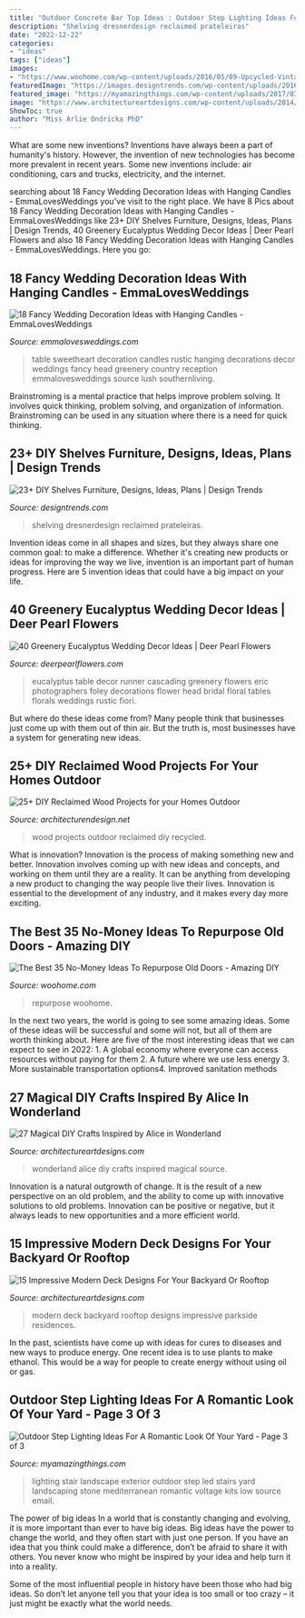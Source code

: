 ```yaml
---
title: "Outdoor Concrete Bar Top Ideas : Outdoor Step Lighting Ideas For A Romantic Look Of Your Yard"
description: "Shelving dresnerdesign reclaimed prateleiras"
date: "2022-12-22"
categories:
- "ideas"
tags: ["ideas"]
images:
- "https://www.woohome.com/wp-content/uploads/2016/05/09-Upcycled-Vintage-Door-Beverage-Bar-Station-woohome.jpg"
featuredImage: "https://images.designtrends.com/wp-content/uploads/2016/03/03071520/Reclaimed-Bar-Wood-DIY-Shelves.jpeg"
featured_image: "https://myamazingthings.com/wp-content/uploads/2017/03/mediterranean-landscape.jpg"
image: "https://www.architectureartdesigns.com/wp-content/uploads/2014/01/1754-630x945.jpg"
ShowToc: true
author: "Miss Arlie Ondricka PhD"
---
```



What are some new inventions?
Inventions have always been a part of humanity's history. However, the invention of new technologies has become more prevalent in recent years. Some new inventions include: air conditioning, cars and trucks, electricity, and the internet.

	

		
searching about 18 Fancy Wedding Decoration Ideas with Hanging Candles - EmmaLovesWeddings you've visit to the right place. We have 8 Pics about 18 Fancy Wedding Decoration Ideas with Hanging Candles - EmmaLovesWeddings like 23+ DIY Shelves Furniture, Designs, Ideas, Plans | Design Trends, 40 Greenery Eucalyptus Wedding Decor Ideas | Deer Pearl Flowers and also 18 Fancy Wedding Decoration Ideas with Hanging Candles - EmmaLovesWeddings. Here you go:
		
    
## 18 Fancy Wedding Decoration Ideas With Hanging Candles - EmmaLovesWeddings

<img loading=lazy src="https://emmalovesweddings.com/wp-content/uploads/2019/02/lush-wedding-sweetheart-table-decoration-ideas-with-candles.jpg" onerror="this.onerror=null;this.src='https://tse3.mm.bing.net/th?id=OIP.BFn8EL8-8mJe1heStbVfsgHaLH&amp;pid=15.1';" alt="18 Fancy Wedding Decoration Ideas with Hanging Candles - EmmaLovesWeddings">

_Source: emmalovesweddings.com_

>table sweetheart decoration candles rustic hanging decorations decor weddings fancy head greenery country reception emmalovesweddings source lush southernliving. 

	

Brainstroming is a mental practice that helps improve problem solving. It involves quick thinking, problem solving, and organization of information. Brainstroming can be used in any situation where there is a need for quick thinking.

    
## 23+ DIY Shelves Furniture, Designs, Ideas, Plans | Design Trends

<img loading=lazy src="https://images.designtrends.com/wp-content/uploads/2016/03/03071520/Reclaimed-Bar-Wood-DIY-Shelves.jpeg" onerror="this.onerror=null;this.src='https://tse4.mm.bing.net/th?id=OIP.zMJMltLL08qrpk6uyDEU-wHaLH&amp;pid=15.1';" alt="23+ DIY Shelves Furniture, Designs, Ideas, Plans | Design Trends">

_Source: designtrends.com_

>shelving dresnerdesign reclaimed prateleiras. 

	

Invention ideas come in all shapes and sizes, but they always share one common goal: to make a difference. Whether it's creating new products or ideas for improving the way we live, invention is an important part of human progress. Here are 5 invention ideas that could have a big impact on your life.

    
## 40 Greenery Eucalyptus Wedding Decor Ideas | Deer Pearl Flowers

<img loading=lazy src="http://www.deerpearlflowers.com/wp-content/uploads/2016/12/cascading-table-runner-via-Eric-Foley-Photographers.jpg" onerror="this.onerror=null;this.src='https://tse4.mm.bing.net/th?id=OIP.ttEJjctSp6AHTA48LJavvgHaLH&amp;pid=15.1';" alt="40 Greenery Eucalyptus Wedding Decor Ideas | Deer Pearl Flowers">

_Source: deerpearlflowers.com_

>eucalyptus table decor runner cascading greenery flowers eric photographers foley decorations flower head bridal floral tables florals weddings rustic fiori. 

	

But where do these ideas come from? Many people think that businesses just come up with them out of thin air. But the truth is, most businesses have a system for generating new ideas.

    
## 25+ DIY Reclaimed Wood Projects For Your Homes Outdoor

<img loading=lazy src="http://cdn.architecturendesign.net/wp-content/uploads/2015/05/AD-Outdoor-Reclaimed-Wood-Projects-23.jpg" onerror="this.onerror=null;this.src='https://tse2.mm.bing.net/th?id=OIP.FXp5tTQw-JikXafP_vPTzgHaOd&amp;pid=15.1';" alt="25+ DIY Reclaimed Wood Projects for your Homes Outdoor">

_Source: architecturendesign.net_

>wood projects outdoor reclaimed diy recycled. 

	

What is innovation?
Innovation is the process of making something new and better. Innovation involves coming up with new ideas and concepts, and working on them until they are a reality. It can be anything from developing a new product to changing the way people live their lives. Innovation is essential to the development of any industry, and it makes every day more exciting.

    
## The Best 35 No-Money Ideas To Repurpose Old Doors - Amazing DIY

<img loading=lazy src="https://www.woohome.com/wp-content/uploads/2016/05/09-Upcycled-Vintage-Door-Beverage-Bar-Station-woohome.jpg" onerror="this.onerror=null;this.src='https://tse3.mm.bing.net/th?id=OIP.0qj6OJGVpLdZBjQLLs1O2QHaR9&amp;pid=15.1';" alt="The Best 35 No-Money Ideas To Repurpose Old Doors - Amazing DIY">

_Source: woohome.com_

>repurpose woohome. 

	

In the next two years, the world is going to see some amazing ideas. Some of these ideas will be successful and some will not, but all of them are worth thinking about. Here are five of the most interesting ideas that we can expect to see in 2022: 1. A global economy where everyone can access resources without paying for them 2. A future where we use less energy 3. More sustainable transportation options4. Improved sanitation methods
    
## 27 Magical DIY Crafts Inspired By Alice In Wonderland

<img loading=lazy src="https://www.architectureartdesigns.com/wp-content/uploads/2014/01/1754-630x945.jpg" onerror="this.onerror=null;this.src='https://tse2.mm.bing.net/th?id=OIP.MB-0zYQvfN808fVfO4JXWAHaLH&amp;pid=15.1';" alt="27 Magical DIY Crafts Inspired by Alice in Wonderland">

_Source: architectureartdesigns.com_

>wonderland alice diy crafts inspired magical source. 

	

Innovation is a natural outgrowth of change. It is the result of a new perspective on an old problem, and the ability to come up with innovative solutions to old problems. Innovation can be positive or negative, but it always leads to new opportunities and a more efficient world.

    
## 15 Impressive Modern Deck Designs For Your Backyard Or Rooftop

<img loading=lazy src="http://www.architectureartdesigns.com/wp-content/uploads/2015/02/15-Impressive-Modern-Deck-Designs-For-Your-Backyard-Or-Rooftop-3-630x474.jpg" onerror="this.onerror=null;this.src='https://tse2.mm.bing.net/th?id=OIP.ixSafmeg5eItqL0eWlNCQwHaFk&amp;pid=15.1';" alt="15 Impressive Modern Deck Designs For Your Backyard Or Rooftop">

_Source: architectureartdesigns.com_

>modern deck backyard rooftop designs impressive parkside residences. 

	

In the past, scientists have come up with ideas for cures to diseases and new ways to produce energy. One recent idea is to use plants to make ethanol. This would be a way for people to create energy without using oil or gas.

    
## Outdoor Step Lighting Ideas For A Romantic Look Of Your Yard - Page 3 Of 3

<img loading=lazy src="https://myamazingthings.com/wp-content/uploads/2017/03/mediterranean-landscape.jpg" onerror="this.onerror=null;this.src='https://tse3.mm.bing.net/th?id=OIP.jm899ICtGZfzGAhm4Gx7TgHaJ3&amp;pid=15.1';" alt="Outdoor Step Lighting Ideas For A Romantic Look Of Your Yard - Page 3 of 3">

_Source: myamazingthings.com_

>lighting stair landscape exterior outdoor step led stairs yard landscaping stone mediterranean romantic voltage kits low source email. 

	

The power of big ideas
In a world that is constantly changing and evolving, it is more important than ever to have big ideas. Big ideas have the power to change the world, and they often start with just one person.
If you have an idea that you think could make a difference, don’t be afraid to share it with others. You never know who might be inspired by your idea and help turn it into a reality.

Some of the most influential people in history have been those who had big ideas. So don’t let anyone tell you that your idea is too small or too crazy – it just might be exactly what the world needs.

